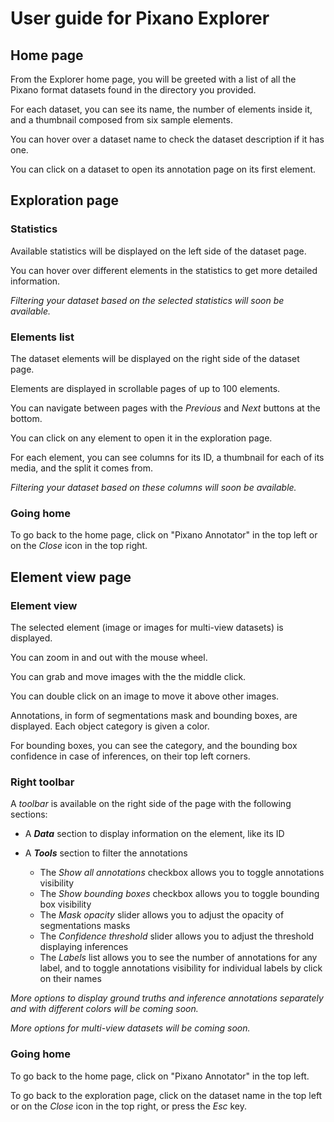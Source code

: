 # User guide for Pixano Explorer


## Home page

From the Explorer home page, you will be greeted with a list of all the Pixano format datasets found in the directory you provided.

For each dataset, you can see its name, the number of elements inside it, and a thumbnail composed from six sample elements.

You can hover over a dataset name to check the dataset description if it has one.

You can click on a dataset to open its annotation page on its first element.


## Exploration page

### Statistics

Available statistics will be displayed on the left side of the dataset page.

You can hover over different elements in the statistics to get more detailed information.

*Filtering your dataset based on the selected statistics will soon be available.*

### Elements list

The dataset elements will be displayed on the right side of the dataset page.

Elements are displayed in scrollable pages of up to 100 elements.

You can navigate between pages with the *Previous* and *Next* buttons at the bottom.

You can click on any element to open it in the exploration page.

For each element, you can see columns for its ID, a thumbnail for each of its media, and the split it comes from.

*Filtering your dataset based on these columns will soon be available.*

### Going home

To go back to the home page, click on "Pixano Annotator" in the top left or on the *Close* icon in the top right.


## Element view page

### Element view

The selected element (image or images for multi-view datasets) is displayed.

You can zoom in and out with the mouse wheel.

You can grab and move images with the the middle click. 

You can double click on an image to move it above other images.

Annotations, in form of segmentations mask and bounding boxes, are displayed.
Each object category is given a color.

For bounding boxes, you can see the category, and the bounding box confidence in case of inferences, on their top left corners.

### Right toolbar

A *toolbar* is available on the right side of the page with the following sections:

- A ***Data*** section to display information on the element, like its ID

- A ***Tools*** section to filter the annotations
    - The *Show all annotations* checkbox allows you to toggle annotations visibility
    - The *Show bounding boxes* checkbox allows you to toggle bounding box visibility
    - The *Mask opacity* slider allows you to adjust the opacity of segmentations masks
    - The *Confidence threshold* slider allows you to adjust the threshold displaying inferences
    - The *Labels* list allows you to see the number of annotations for any label, and to toggle annotations visibility for individual labels by click on their names

*More options to display ground truths and inference annotations separately and with different colors will be coming soon.*

*More options for multi-view datasets will be coming soon.*

### Going home

To go back to the home page, click on "Pixano Annotator" in the top left.

To go back to the exploration page, click on the dataset name in the top left or on the *Close* icon in the top right, or press the *Esc* key.